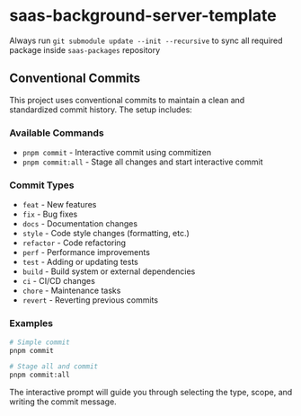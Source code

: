 # saas-background-server-template

Always run `git submodule update --init --recursive` to sync all required package inside `saas-packages` repository

## Conventional Commits

This project uses conventional commits to maintain a clean and standardized commit history. The setup includes:

### Available Commands

- `pnpm commit` - Interactive commit using commitizen
- `pnpm commit:all` - Stage all changes and start interactive commit

### Commit Types

- `feat` - New features
- `fix` - Bug fixes
- `docs` - Documentation changes
- `style` - Code style changes (formatting, etc.)
- `refactor` - Code refactoring
- `perf` - Performance improvements
- `test` - Adding or updating tests
- `build` - Build system or external dependencies
- `ci` - CI/CD changes
- `chore` - Maintenance tasks
- `revert` - Reverting previous commits

### Examples

```bash
# Simple commit
pnpm commit

# Stage all and commit
pnpm commit:all
```

The interactive prompt will guide you through selecting the type, scope, and writing the commit message.